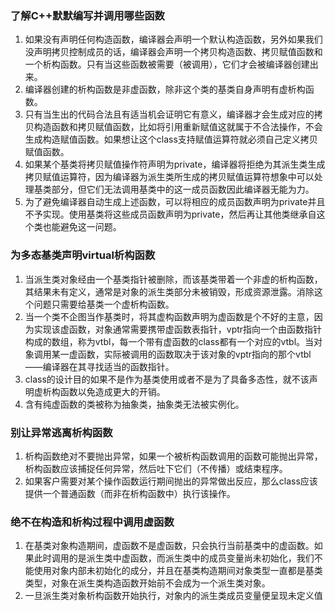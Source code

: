 ### 了解C++默默编写并调用哪些函数
1. 如果没有声明任何构造函数，编译器会声明一个默认构造函数，另外如果我们没声明拷贝控制成员的话，编译器会声明一个拷贝构造函数、拷贝赋值函数和一个析构函数。只有当这些函数被需要（被调用），它们才会被编译器创建出来。
2. 编译器创建的析构函数是非虚函数，除非这个类的基类自身声明有虚析构函数。
3. 只有当生出的代码合法且有适当机会证明它有意义，编译器才会生成对应的拷贝构造函数和拷贝赋值函数，比如将引用重新赋值这就属于不合法操作，不会生成构造赋值函数。如果想让这个class支持赋值运算符就必须自己定义拷贝赋值函数。
4. 如果某个基类将拷贝赋值操作符声明为private，编译器将拒绝为其派生类生成拷贝赋值运算符，因为编译器为派生类所生成的拷贝赋值运算符想象中可以处理基类部分，但它们无法调用基类中的这一成员函数因此编译器无能为力。
5. 为了避免编译器自动生成上述函数，可以将相应的成员函数声明为private并且不予实现。使用基类将这些成员函数声明为private，然后再让其他类继承自这个类也能避免这一问题。
### 为多态基类声明virtual析构函数
1. 当派生类对象经由一个基类指针被删除，而该基类带着一个非虚的析构函数，其结果未有定义，通常是对象的派生类部分未被销毁，形成资源泄露。消除这个问题只需要给基类一个虚析构函数。
2. 当一个类不企图当作基类时，将其虚构函数声明为虚函数是个不好的主意，因为实现该虚函数，对象通常需要携带虚函数表指针，vptr指向一个由函数指针构成的数组，称为vtbl，每一个带有虚函数的class都有一个对应的vtbl。当对象调用某一虚函数，实际被调用的函数取决于该对象的vptr指向的那个vtbl——编译器在其寻找适当的函数指针。
3. class的设计目的如果不是作为基类使用或者不是为了具备多态性，就不该声明虚析构函数以免造成更大的开销。
4. 含有纯虚函数的类被称为抽象类，抽象类无法被实例化。
### 别让异常逃离析构函数
1. 析构函数绝对不要抛出异常，如果一个被析构函数调用的函数可能抛出异常，析构函数应该捕捉任何异常，然后吐下它们（不传播）或结束程序。
2. 如果客户需要对某个操作函数运行期间抛出的异常做出反应，那么class应该提供一个普通函数（而非在析构函数中）执行该操作。
### 绝不在构造和析构过程中调用虚函数
1. 在基类对象构造期间，虚函数不是虚函数，只会执行当前基类中的虚函数。如果此时调用的是派生类中虚函数，而派生类中的成员变量尚未初始化，我们不能使用对象内部未初始化的成分，并且在基类构造期间对象类型一直都是基类类型，对象在派生类构造函数开始前不会成为一个派生类对象。
2. 一旦派生类对象析构函数开始执行，对象内的派生类成员变量便呈现未定义值
